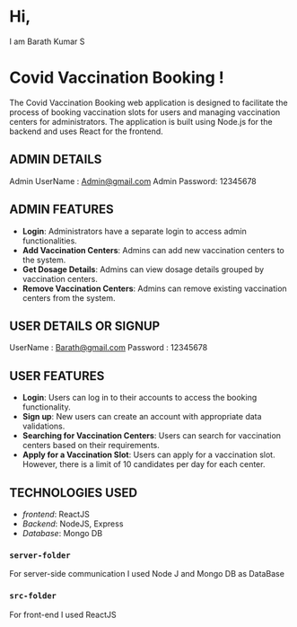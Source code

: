 # Hi,
I am Barath Kumar S 

# Covid Vaccination Booking !

The Covid Vaccination Booking web application is designed to facilitate the process of booking vaccination slots for users and managing vaccination centers for administrators. The application is built using Node.js for the backend and uses React for the frontend.

## ADMIN DETAILS
Admin UserName : Admin@gmail.com
Admin Password:  12345678

## ADMIN FEATURES
- **Login**: Administrators have a separate login to access admin functionalities.
- **Add Vaccination Centers**: Admins can add new vaccination centers to the system.
- **Get Dosage Details**: Admins can view dosage details grouped by vaccination centers.
- **Remove Vaccination Centers**: Admins can remove existing vaccination centers from the system.

## USER DETAILS OR SIGNUP
UserName :  Barath@gmail.com
Password :  12345678

## USER FEATURES
- **Login**: Users can log in to their accounts to access the booking functionality.
- **Sign up**: New users can create an account with appropriate data validations.
- **Searching for Vaccination Centers**: Users can search for vaccination centers based on their requirements.
- **Apply for a Vaccination Slot**: Users can apply for a vaccination slot. However, there is a limit of 10 candidates per day for each center.

## TECHNOLOGIES USED
- *frontend*: ReactJS
- *Backend*: NodeJS, Express
- *Database*: Mongo DB

### `server-folder`
For server-side communication I used Node J and Mongo DB as DataBase

### `src-folder`
For front-end I used ReactJS


 
